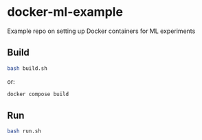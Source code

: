 # docker-ml-example
Example repo on setting up Docker containers for ML experiments

## Build

```bash
bash build.sh
```
or:
```bash
docker compose build
```

## Run

```bash
bash run.sh
```